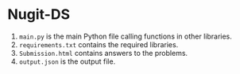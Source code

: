 Nugit-DS
========
1. `main.py` is the main Python file calling functions in other libraries. 
2. `requirements.txt` contains the required libraries. 
3. `Submission.html` contains answers to the problems. 
4. `output.json` is the output file. 

